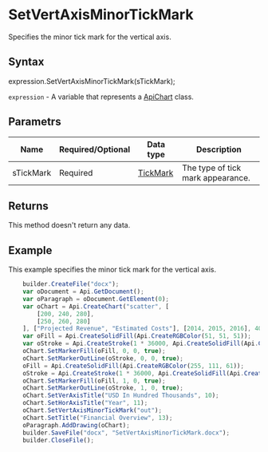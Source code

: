 # SetVertAxisMinorTickMark

Specifies the minor tick mark for the vertical axis.

## Syntax

expression.SetVertAxisMinorTickMark(sTickMark);

`expression` - A variable that represents a [ApiChart](../ApiChart.md) class.

## Parametrs

| **Name** | **Required/Optional** | **Data type** | **Description** |
| ------------- | ------------- | ------------- | ------------- |
| sTickMark | Required | [TickMark](../../../Enumerations/TickMark.md) | The type of tick mark appearance. |

## Returns

This method doesn't return any data.

## Example

This example specifies the minor tick mark for the vertical axis.

```javascript
	builder.CreateFile("docx");
	var oDocument = Api.GetDocument();
	var oParagraph = oDocument.GetElement(0);
	var oChart = Api.CreateChart("scatter", [
		[200, 240, 280],
		[250, 260, 280]
	], ["Projected Revenue", "Estimated Costs"], [2014, 2015, 2016], 4051300, 2347595, 24);
	var oFill = Api.CreateSolidFill(Api.CreateRGBColor(51, 51, 51));
	var oStroke = Api.CreateStroke(1 * 36000, Api.CreateSolidFill(Api.CreateRGBColor(51, 51, 51)));
	oChart.SetMarkerFill(oFill, 0, 0, true);
	oChart.SetMarkerOutLine(oStroke, 0, 0, true);
	oFill = Api.CreateSolidFill(Api.CreateRGBColor(255, 111, 61));
	oStroke = Api.CreateStroke(1 * 36000, Api.CreateSolidFill(Api.CreateRGBColor(255, 111, 61)));
	oChart.SetMarkerFill(oFill, 1, 0, true);
	oChart.SetMarkerOutLine(oStroke, 1, 0, true);
	oChart.SetVerAxisTitle("USD In Hundred Thousands", 10);
	oChart.SetHorAxisTitle("Year", 11);
	oChart.SetVertAxisMinorTickMark("out");
	oChart.SetTitle("Financial Overview", 13);
	oParagraph.AddDrawing(oChart);
	builder.SaveFile("docx", "SetVertAxisMinorTickMark.docx");
	builder.CloseFile();
```